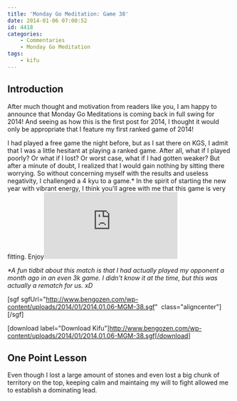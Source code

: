 ```yaml
---
title: 'Monday Go Meditation: Game 38'
date: 2014-01-06 07:00:52
id: 4418
categories:
	- Commentaries
	- Monday Go Meditation
tags:
	- kifu
---
```


## Introduction

After much thought and motivation from readers like you, I am happy to announce that Monday Go Meditations is coming back in full swing for 2014! And seeing as how this is the first post for 2014, I thought it would only be appropriate that I feature my first ranked game of 2014!

I had played a free game the night before, but as I sat there on KGS, I admit that I was a little hesitant at playing a ranked game. After all, what if I played poorly? Or what if I lost? Or worst case, what if I had gotten weaker? But after a minute of doubt, I realized that I would gain nothing by sitting there worrying. So without concerning myself with the results and useless negativity, I challenged a 4 kyu to a game.* In the spirit of starting the new year with vibrant energy, I think you'll agree with me that this game is very fitting. Enjoy![
](http://www.bengozen.com/wp-content/uploads/2014/01/2014.01.06-MGM-38.sgf)

_*A fun tidbit about this match is that I had actually played my opponent a month ago in an even 3k game. I didn't know it at the time, but this was actually a rematch for us. xD_

[sgf sgfUrl="http://www.bengozen.com/wp-content/uploads/2014/01/2014.01.06-MGM-38.sgf"  class="aligncenter"][/sgf]

[download label="Download Kifu"]http://www.bengozen.com/wp-content/uploads/2014/01/2014.01.06-MGM-38.sgf[/download]

## **One Point Lesson**

Even though I lost a large amount of stones and even lost a big chunk of territory on the top, keeping calm and maintaing my will to fight allowed me to establish a dominating lead.